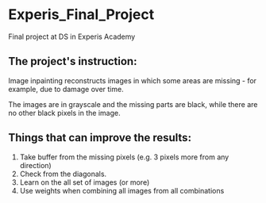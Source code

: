 # Experis_Final_Project
Final project at DS in Experis Academy

## The project's instruction:
Image inpainting reconstructs images in which some areas are missing - for example, due to damage over time.

The images are in grayscale and the missing parts are black, while there are no other black pixels in the image.


## Things that can improve the results:
1. Take buffer from the missing pixels (e.g. 3 pixels more from any direction)
2. Check from the diagonals.
3. Learn on the all set of images (or more)
4. Use weights when combining all images from all combinations
